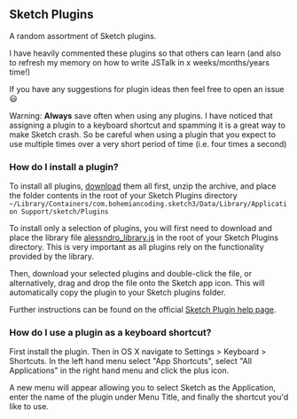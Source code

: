 ## Sketch Plugins

A random assortment of Sketch plugins.

I have heavily commented these plugins so that others can learn (and also to refresh
my memory on how to write JSTalk in x weeks/months/years time!)

If you have any suggestions for plugin ideas then feel free to open an issue :smiley:

Warning: **Always** save often when using any plugins. I have noticed that assigning a plugin to a
keyboard shortcut and spamming it is a great way to make Sketch crash. So be careful when using a plugin 
that you expect to use multiple times over a very short period of time (i.e. four times a second)

### How do I install a plugin?

To install all plugins, [download](https://github.com/alessndro/sketch-plugins/zipball/master) them all first, unzip the archive, and place the folder contents in the root of your Sketch Plugins directory ``~/Library/Containers/com.bohemiancoding.sketch3/Data/Library/Application Support/sketch/Plugins``

To install only a selection of plugins, you will first need to download and place the library file [alessndro_library.js](alessndro_library.js) in the root of your Sketch Plugins directory. This is very important as all plugins rely on the functionality provided by the library.

Then, download your selected plugins and double-click the file, or alternatively, drag and drop the file onto the Sketch app icon. This will automatically copy the plugin to your Sketch plugins folder.

Further instructions can be found on the official [Sketch Plugin help page](http://bohemiancoding.com/sketch/support/developer/01-introduction/01.html).

### How do I use a plugin as a keyboard shortcut?

First install the plugin. Then in OS X navigate to Settings > Keyboard > Shortcuts. In the left hand menu select "App Shortcuts", select "All Applications" in the right hand menu and click the plus icon. 

A new menu will appear allowing you to select Sketch as the Application, enter the name of the plugin under Menu Title, and finally the shortcut you'd like to use.
